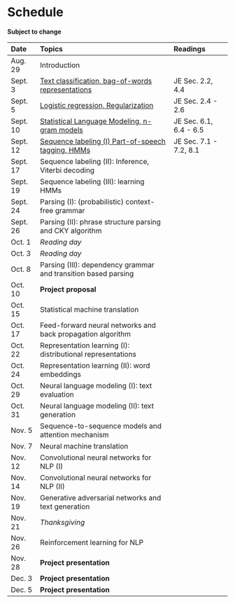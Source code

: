 # Schedule

**Subject to change**

| Date | Topics | Readings |
|:-------------|:-----|:---- |
| Aug. 29 | Introduction | |
| Sept. 3 | [Text classification, bag-of-words representations](slides/lecture-02.pdf) | JE Sec. 2.2, 4.4|
| Sept. 5 | [Logistic regression, Regularization](slides/lecture-03.pdf) | JE Sec. 2.4 - 2.6|
| Sept. 10 | [Statistical Language Modeling, n-gram models](slides/lecture-04.pdf) | JE Sec. 6.1, 6.4 - 6.5|
| Sept. 12 | [Sequence labeling (I) Part-of-speech tagging, HMMs](slides/lecture-05.pdf) | JE Sec. 7.1 - 7.2, 8.1|
| Sept. 17 | Sequence labeling (II): Inference, Viterbi decoding | |
| Sept. 19 | Sequence labeling (III): learning HMMs | |
| Sept. 24 | Parsing (I): (probabilistic) context-free grammar | |
| Sept. 26 | Parsing (II): phrase structure parsing and CKY algorithm | |
| Oct. 1 | *Reading day* | |
| Oct. 3 | *Reading day* | |
| Oct. 8 | Parsing (III): dependency grammar and transition based parsing | |
| Oct. 10 | **Project proposal** | |
| Oct. 15 | Statistical machine translation | |
| Oct. 17 | Feed-forward neural networks and back propagation algorithm | |
| Oct. 22 | Representation learning (I): distributional representations  | |
| Oct. 24 | Representation learning (II): word embeddings | |
| Oct. 29 | Neural language modeling (I): text evaluation | |
| Oct. 31 | Neural language modeling (II): text generation | |
| Nov. 5 | Sequence-to-sequence models and attention mechanism | |
| Nov. 7 | Neural machine translation | |
| Nov. 12 | Convolutional neural networks for NLP (I) | |
| Nov. 14 | Convolutional neural networks for NLP (II) | |
| Nov. 19 | Generative adversarial networks and text generation | |
| Nov. 21 | *Thanksgiving* | |
| Nov. 26 | Reinforcement learning for NLP | |
| Nov. 28 | **Project presentation** | |
| Dec. 3 | **Project presentation** | |
| Dec. 5 | **Project presentation** | |
